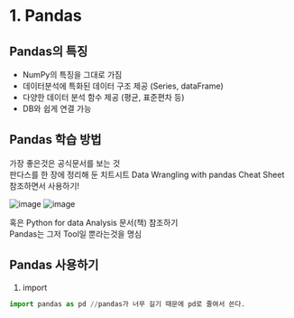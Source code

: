 # 1. Pandas

## Pandas의 특징

- NumPy의 특징을 그대로 가짐
- 데이터분석에 특화된 데이터 구조 제공 (Series, dataFrame)
- 다양한 데이터 분석 함수 제공 (평균, 표준편차 등)
- DB와 쉽게 연결 가능

## Pandas 학습 방법
 
가장 좋은것은 공식문서를 보는 것   
판다스를 한 장에 정리해 둔 치트시트 Data Wrangling with pandas Cheat Sheet 참조하면서 사용하기!   

![image](https://user-images.githubusercontent.com/79196616/110962317-330fbd00-8394-11eb-96a6-ce901a07a26b.png)
![image](https://user-images.githubusercontent.com/79196616/110962349-39059e00-8394-11eb-93a6-62e7e9f7cd27.png)

혹은 Python for data Analysis 문서(책) 참조하기   
Pandas는 그저 Tool일 뿐라는것을 명심   

## Pandas 사용하기

1. import

  ```python
  import pandas as pd //pandas가 너무 길기 때문에 pd로 줄여서 쓴다.
  ```
  
